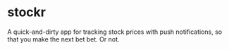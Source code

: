# stockr
A quick-and-dirty app for tracking stock prices with push notifications, so that you make the next bet bet. Or not.
